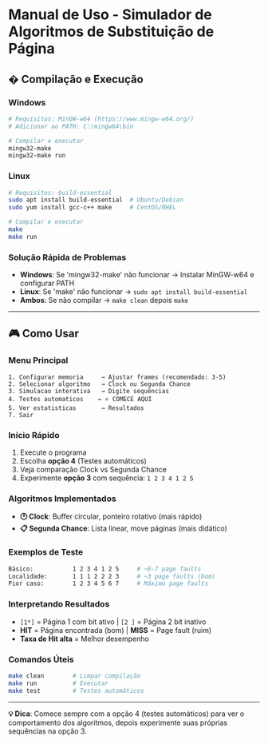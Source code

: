 # Manual de Uso - Simulador de Algoritmos de Substituição de Página

## �️ Compilação e Execução

### **Windows**
```bash
# Requisitos: MinGW-w64 (https://www.mingw-w64.org/)
# Adicionar ao PATH: C:\mingw64\bin

# Compilar e executar
mingw32-make
mingw32-make run
```

### **Linux**
```bash
# Requisitos: build-essential
sudo apt install build-essential  # Ubuntu/Debian
sudo yum install gcc-c++ make     # CentOS/RHEL

# Compilar e executar
make
make run
```

### **Solução Rápida de Problemas**
- **Windows**: Se 'mingw32-make' não funcionar → Instalar MinGW-w64 e configurar PATH
- **Linux**: Se 'make' não funcionar → `sudo apt install build-essential`
- **Ambos**: Se não compilar → `make clean` depois `make`

---

## 🎮 Como Usar

### **Menu Principal**
```
1. Configurar memoria     → Ajustar frames (recomendado: 3-5)
2. Selecionar algoritmo   → Clock ou Segunda Chance  
3. Simulacao interativa   → Digite sequências
4. Testes automaticos    → ⭐ COMECE AQUI
5. Ver estatisticas       → Resultados
7. Sair
```

### **Início Rápido**
1. Execute o programa
2. Escolha **opção 4** (Testes automáticos)
3. Veja comparação Clock vs Segunda Chance
4. Experimente **opção 3** com sequência: `1 2 3 4 1 2 5`

### **Algoritmos Implementados**
- **🕐 Clock**: Buffer circular, ponteiro rotativo (mais rápido)
- **📋 Segunda Chance**: Lista linear, move páginas (mais didático)

### **Exemplos de Teste**
```bash
Básico:           1 2 3 4 1 2 5     # ~6-7 page faults
Localidade:       1 1 1 2 2 2 3     # ~3 page faults (bom)
Pior caso:        1 2 3 4 5 6 7     # Máximo page faults
```

### **Interpretando Resultados**
- `[1*]` = Página 1 com bit ativo | `[2 ]` = Página 2 bit inativo
- **HIT** = Página encontrada (bom) | **MISS** = Page fault (ruim)
- **Taxa de Hit alta** = Melhor desempenho

### **Comandos Úteis**
```bash
make clean        # Limpar compilação
make run          # Executar
make test         # Testes automáticos
```

---

**💡 Dica**: Comece sempre com a opção 4 (testes automáticos) para ver o comportamento dos algoritmos, depois experimente suas próprias sequências na opção 3.